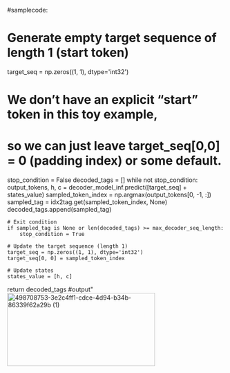 #samplecode:
# Generate empty target sequence of length 1 (start token)
target_seq = np.zeros((1, 1), dtype='int32')
# We don’t have an explicit “start” token in this toy example,
# so we can just leave target_seq[0,0] = 0 (padding index) or some default.

stop_condition = False
decoded_tags = []
while not stop_condition:
    output_tokens, h, c = decoder_model_inf.predict([target_seq] + states_value)
    sampled_token_index = np.argmax(output_tokens[0, -1, :])
    sampled_tag = idx2tag.get(sampled_token_index, None)
    decoded_tags.append(sampled_tag)

    # Exit condition
    if sampled_tag is None or len(decoded_tags) >= max_decoder_seq_length:
        stop_condition = True

    # Update the target sequence (length 1)
    target_seq = np.zeros((1, 1), dtype='int32')
    target_seq[0, 0] = sampled_token_index

    # Update states
    states_value = [h, c]

return decoded_tags
#output"<img width="342" height="169" alt="498708753-3e2c4ff1-cdce-4d94-b34b-86339f62a29b (1)" src="https://github.com/user-attachments/assets/caae3af9-ec09-4833-a2e1-8e5fbe7613d4" />
